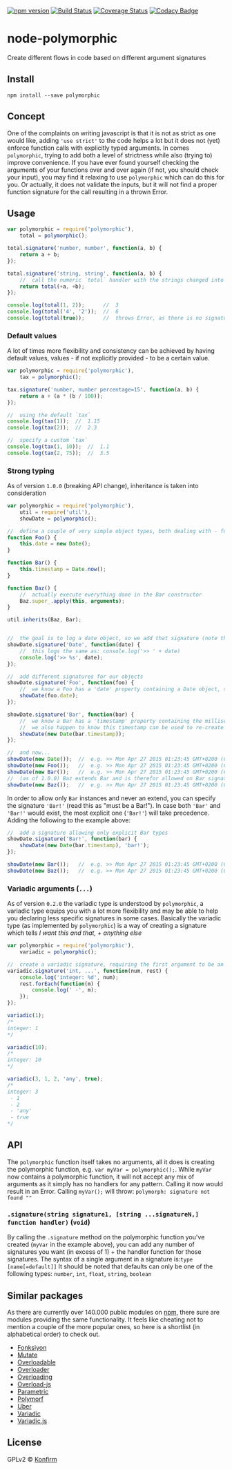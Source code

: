 [![npm version](https://badge.fury.io/js/polymorphic.svg)](http://badge.fury.io/js/polymorphic)
[![Build Status](https://travis-ci.org/konfirm/node-polymorphic.svg?branch=master)](https://travis-ci.org/konfirm/node-polymorphic)
[![Coverage Status](https://coveralls.io/repos/konfirm/node-polymorphic/badge.svg?branch=master)](https://coveralls.io/r/konfirm/node-polymorphic?branch=master)
[![Codacy Badge](https://www.codacy.com/project/badge/f0865afea73f4b3f9f7cc4fd1c60510a)](https://www.codacy.com/app/rogier/node-polymorphic)

# node-polymorphic
Create different flows in code based on different argument signatures

## Install
```
npm install --save polymorphic
```

## Concept
One of the complaints on writing javascript is that it is not as strict as one would like, adding `'use strict'` to the code helps a lot but it does not (yet) enforce function calls with explicitly typed arguments. In comes `polymorphic`, trying to add both a level of strictness while also (trying to) improve convenience.
If you have ever found yourself checking the arguments of your functions over and over again (if not, you should check your input), you may find it relaxing to use `polymorphic` which can do this for you. Or actually, it does not validate the inputs, but it will not find a proper function signature for the call resulting in a thrown Error.

## Usage
```js
var polymorphic = require('polymorphic'),
	total = polymorphic();

total.signature('number, number', function(a, b) {
	return a + b;
});

total.signature('string, string', function(a, b) {
	//  call the numeric `total` handler with the strings changed into numbers
	return total(+a, +b);
});

console.log(total(1, 2));      //  3
console.log(total('4', '2'));  //  6
console.log(total(true));      //  throws Error, as there is no signature allowing a single boolean argument
```

### Default values
A lot of times more flexibility and consistency can be achieved by having default values, values - if not explicitly provided - to be a certain value.
```js
var polymorphic = require('polymorphic'),
	tax = polymorphic();

tax.signature('number, number percentage=15', function(a, b) {
	return a + (a * (b / 100));
});

//  using the default `tax`
console.log(tax(1));  //  1.15
console.log(tax(2));  //  2.3

//  specify a custom `tax`
console.log(tax(1, 10));  //  1.1
console.log(tax(2, 75));  //  3.5
```

### Strong typing
As of version `1.0.0` (breaking API change), inheritance is taken into consideration
```js
var polymorphic = require('polymorphic'),
	util = require('util'),
	showDate = polymorphic();

//  define a couple of very simple object types, both dealing with - for example - a date but treated differently
function Foo() {
	this.date = new Date();
}

function Bar() {
	this.timestamp = Date.now();
}

function Baz() {
	//  actually execute everything done in the Bar constructor
	Baz.super_.apply(this, arguments);
}

util.inherits(Baz, Bar);


//  the goal is to log a date object, so we add that signature (note that Date is a native object)
showDate.signature('Date', function(date) {
	//  this logs the same as: console.log('>> ' + date)
	console.log('>> %s', date);
});

//  add different signatures for our objects
showDate.signature('Foo', function(foo) {
	//  we know a Foo has a 'date' property containing a Date object, so we can provide that to `strong`
	showDate(foo.date);
});

showDate.signature('Bar', function(bar) {
	//  we know a Bar has a 'timestamp' property containing the milliseconds since 1970-01-01 00:00:00.0
	//  we also happen to know this timestamp can be used to re-create a Date
	showDate(new Date(bar.timestamp));
});

//  and now...
showDate(new Date());  //  e.g. >> Mon Apr 27 2015 01:23:45 GMT+0200 (CEST)
showDate(new Foo());   //  e.g. >> Mon Apr 27 2015 01:23:45 GMT+0200 (CEST)
showDate(new Bar());   //  e.g. >> Mon Apr 27 2015 01:23:45 GMT+0200 (CEST)
//  (as of 1.0.0) Baz extends Bar and is therefor allowed on Bar signatures
showDate(new Baz());   //  e.g. >> Mon Apr 27 2015 01:23:45 GMT+0200 (CEST)
```

In order to allow only `Bar` instances and never an extend, you can specify the signature `'Bar!'` (read this as "must be a Bar!"). In case both `'Bar'` and `'Bar!'` would exist, the most explicit one (`'Bar!'`) will take precedence.
Adding the following to the example above:
```js
//  add a signature allowing only explicit Bar types
showDate.signature('Bar!', function(bar) {
	showDate(new Date(bar.timestamp), 'bar!');
});

showDate(new Bar());   //  e.g. >> Mon Apr 27 2015 01:23:45 GMT+0200 (CEST) (from: bar!)
showDate(new Baz());   //  e.g. >> Mon Apr 27 2015 01:23:45 GMT+0200 (CEST) (from: bar or baz)
```

### Variadic arguments (`...`)
As of version `0.2.0` the variadic type is understood by `polymorphic`, a variadic type equips you with a lot more flexibility and may be able to help you declaring less specific signatures in some cases. Basically the variadic type (as implemented by `polymorphic`) is a way of creating a signature which tells _I want this and that, + anything else_
```js
var polymorphic = require('polymorphic'),
	variadic = polymorphic();

//  create a variadic signature, requiring the first argument to be an integer and doesn't care about the rest
variadic.signature('int, ...', function(num, rest) {
	console.log('integer: %d', num);
	rest.forEach(function(m) {
		console.log(' -', m);
	});
});

variadic(1);
/*
integer: 1
*/

variadic(10);
/*
integer: 10
*/

variadic(3, 1, 2, 'any', true);
/*
integer: 3
 - 1
 - 2
 - 'any'
 - true
*/
```

## API
The `polymorphic` function itself takes no arguments, all it does is creating the polymorphic function, e.g. `var myVar = polymorphic();`.
While `myVar` now contains a polymorphic function, it will not accept any mix of arguments as it simply has no handlers for any pattern. Calling it now would result in an Error.
Calling `myVar();` will throw: `polymorph: signature not found ""`

### `.signature(string signature1, [string ...signatureN,] function handler)` (`void`)
By calling the `.signature` method on the polymorphic function you've created (`myVar` in the example above), you can add any number of signatures you want (in excess of 1) + the handler function for those signatures.
The syntax of a single argument in a signature is:`type [name[=default]]`
It should be noted that defaults can only be one of the following types: `number`, `int`, `float`, `string`, `boolean`

## Similar packages
As there are currently over 140.000 public modules on [npm](https://npmjs.org), there sure are modules providing the same functionality. It feels like cheating not to mention a couple of the more popular ones, so here is a shortlist (in alphabetical order) to check out.
- [Fonksiyon](https://www.npmjs.com/package/fonksiyon)
- [Mutate](https://www.npmjs.com/package/mutate.js)
- [Overloadable](https://www.npmjs.com/package/overloadable)
- [Overloader](https://www.npmjs.com/package/overloader)
- [Overloading](https://www.npmjs.com/package/overloading)
- [Overload-js](https://www.npmjs.com/package/overload-js)
- [Parametric](https://www.npmjs.com/package/parametric)
- [Polymorf](https://www.npmjs.com/package/polymorf)
- [Uber](https://www.npmjs.com/package/uber.js)
- [Variadic](https://www.npmjs.com/package/variadic)
- [Variadic.js](https://www.npmjs.com/package/variadic.js)


## License
GPLv2 © [Konfirm](https://konfirm.eu)
